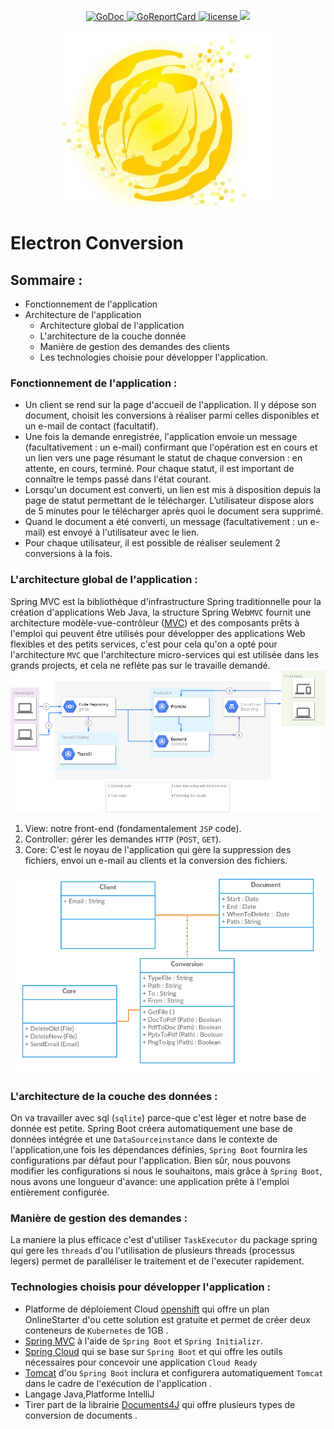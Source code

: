 <p align="center">
  <a href="https://godoc.org/github.com/devectron/sunlight">
    <img src="https://godoc.org/github.com/devectron/sunlight?status.svg" alt="GoDoc">
  </a>
  <a href="https://goreportcard.com/report/github.com/devectron/sunlight">
    <img src="https://goreportcard.com/badge/github.com/devectron/sunlight" alt="GoReportCard">
  </a>
  <a href="https://github.com/devectron/sunlight/blob/master/LICENSE">
    <img src="https://img.shields.io/aur/license/yaourt.svg" alt="license">
  </a>
  <a href="https://travis-ci.com/devectron/sunlight">
    <img src="https://travis-ci.com/devectron/sunlight.svg?branch=master">
  </a>
</p>

<a href="https://stark-wave-19861.herokuapp.com/"><p align="center"><img src="assets/sunlight.jpg"></p></a>
# Electron Conversion

## Sommaire :
- Fonctionnement de l'application
- Architecture de l'application
  - Architecture global de l'application 
  - L'architecture de la couche donnée
  - Manière de gestion des demandes des clients
  - Les technologies choisie pour développer l'application.
  
### Fonctionnement de l'application :
-	Un client se rend sur la page d'accueil de l'application. Il y dépose son document, choisit les conversions à réaliser parmi celles disponibles et un e-mail de contact (facultatif).
-	Une fois la demande enregistrée, l'application envoie un message (facultativement : un e-mail) confirmant que l'opération est en cours et un lien vers une page résumant le statut de chaque conversion : en attente, en cours, terminé. Pour chaque statut, il est important de connaître le temps passé dans l'état courant.
-	Lorsqu'un document est converti, un lien est mis à disposition depuis la page de statut permettant de le télécharger. L’utilisateur dispose alors de 5 minutes pour le télécharger après quoi le document sera supprimé.
-	Quand le document a été converti, un message (facultativement : un e-mail) est envoyé à l'utilisateur avec le lien.
-	Pour chaque utilisateur, il est possible de réaliser seulement 2 conversions à la fois.

### L'architecture global de l'application :
Spring MVC est la bibliothèque d'infrastructure Spring traditionnelle pour la création d'applications Web Java, la structure Spring Web`MVC` fournit une architecture modèle-vue-contrôleur ([MVC](https://en.wikipedia.org/wiki/Model%E2%80%93view%E2%80%93controller)) et des composants prêts à l'emploi qui peuvent être utilisés pour développer des applications Web flexibles et des petits services, c'est pour cela qu'on a opté pour l'architecture `MVC` que l'architecture micro-services qui est utilisée dans les grands projects, et cela ne reflète pas sur le travaille demandé.
![architecture](assets/archi.png)

1. View: notre front-end (fondamentalement `JSP` code).
2. Controller: gérer les demandes `HTTP` (`POST`, `GET`).
3. Core: C'est le noyau de l'application qui gère la suppression des fichiers, envoi un e-mail au clients et la conversion des fichiers.
 
![class](assets/class.png)

### L'architecture de la couche des données :
On va travailler avec sql (`sqlite`) parce-que c'est lèger et notre base de donnée est petite.
Spring Boot créera automatiquement une base de données intégrée et une `DataSourceinstance` dans le contexte de l'application,une fois les dépendances définies, `Spring Boot` fournira les configurations par défaut pour l'application. Bien sûr, nous pouvons modifier les configurations si nous le souhaitons, mais grâce à `Spring Boot`, nous avons une longueur d'avance: une application prête à l'emploi entièrement configurée.

### Manière de gestion des demandes :
La maniere la plus efficace c'est d'utiliser `TaskExecutor` du package spring qui gere les `threads` d'ou l'utilisation de plusieurs threads (processus legers) permet de paralléliser le traitement et de l'executer rapidement.

### Technologies choisis pour développer l'application :
- Platforme de déploiement Cloud [openshift](https://openshift.io/) qui offre un plan OnlineStarter d'ou cette solution est gratuite et permet de créer deux conteneurs de `Kubernetes` de 1GB .
- [Spring MVC](https://docs.spring.io/spring/docs/current/spring-framework-reference/web.html) à l'aide de `Spring Boot` et `Spring Initializr`.
- [Spring Cloud](https://spring.io/projects/spring-cloud#overview) qui se base sur `Spring Boot` et qui offre les outils nécessaires pour concevoir une application `Cloud Ready`
- [Tomcat](http://tomcat.apache.org/) d'ou `Spring Boot` inclura et configurera automatiquement `Tomcat` dans le cadre de l'exécution de l'application .
-  Langage Java,Platforme IntelliJ
-  Tirer part de la librairie [Documents4J](http://documents4j.com/) qui offre plusieurs types de conversion de documents .
